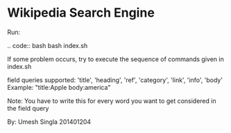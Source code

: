 Wikipedia Search Engine
=======================

Run:

.. code:: bash
    bash index.sh <path-to-wiki-xml-dump> <output index directory>

If some problem occurs, try to execute the sequence of commands given in index.sh

field queries supported: 'title', 'heading', 'ref', 'category', 'link', 'info', 'body'
Example: "title:Apple body:america"

Note: You have to write this for every word you want to get considered in the field query

By:
Umesh Singla
201401204
